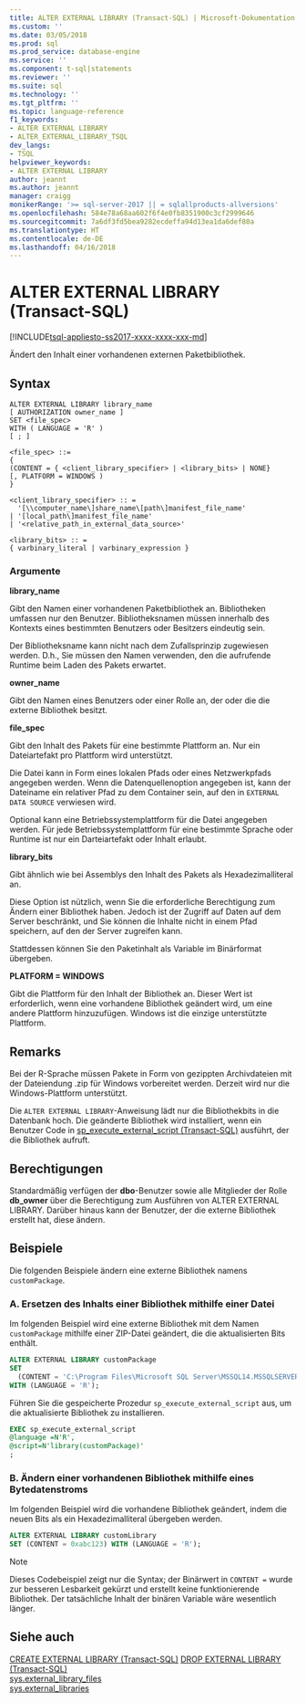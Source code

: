 ```yaml
---
title: ALTER EXTERNAL LIBRARY (Transact-SQL) | Microsoft-Dokumentation
ms.custom: ''
ms.date: 03/05/2018
ms.prod: sql
ms.prod_service: database-engine
ms.service: ''
ms.component: t-sql|statements
ms.reviewer: ''
ms.suite: sql
ms.technology: ''
ms.tgt_pltfrm: ''
ms.topic: language-reference
f1_keywords:
- ALTER EXTERNAL LIBRARY
- ALTER_EXTERNAL_LIBRARY_TSQL
dev_langs:
- TSQL
helpviewer_keywords:
- ALTER EXTERNAL LIBRARY
author: jeannt
ms.author: jeannt
manager: craigg
monikerRange: '>= sql-server-2017 || = sqlallproducts-allversions'
ms.openlocfilehash: 584e78a68aa602f6f4e0fb8351900c3cf2999646
ms.sourcegitcommit: 7a6df3fd5bea9282ecdeffa94d13ea1da6def80a
ms.translationtype: HT
ms.contentlocale: de-DE
ms.lasthandoff: 04/16/2018
---
```

# <a name="alter-external-library-transact-sql"></a>ALTER EXTERNAL LIBRARY (Transact-SQL)  

[!INCLUDE[tsql-appliesto-ss2017-xxxx-xxxx-xxx-md](../../includes/tsql-appliesto-ss2017-xxxx-xxxx-xxx-md.md)]

Ändert den Inhalt einer vorhandenen externen Paketbibliothek.

## <a name="syntax"></a>Syntax

```text
ALTER EXTERNAL LIBRARY library_name
[ AUTHORIZATION owner_name ]
SET <file_spec>
WITH ( LANGUAGE = 'R' )
[ ; ]

<file_spec> ::=
{
(CONTENT = { <client_library_specifier> | <library_bits> | NONE}
[, PLATFORM = WINDOWS )
}

<client_library_specifier> :: =
  '[\\computer_name\]share_name\[path\]manifest_file_name'
| '[local_path\]manifest_file_name'
| '<relative_path_in_external_data_source>'

<library_bits> :: =
{ varbinary_literal | varbinary_expression }
```

### <a name="arguments"></a>Argumente

**library_name**

Gibt den Namen einer vorhandenen Paketbibliothek an. Bibliotheken umfassen nur den Benutzer. Bibliotheksnamen müssen innerhalb des Kontexts eines bestimmten Benutzers oder Besitzers eindeutig sein.

Der Bibliotheksname kann nicht nach dem Zufallsprinzip zugewiesen werden. D.h., Sie müssen den Namen verwenden, den die aufrufende Runtime beim Laden des Pakets erwartet.

**owner_name**

Gibt den Namen eines Benutzers oder einer Rolle an, der oder die die externe Bibliothek besitzt.

**file_spec**

Gibt den Inhalt des Pakets für eine bestimmte Plattform an. Nur ein Dateiartefakt pro Plattform wird unterstützt.

Die Datei kann in Form eines lokalen Pfads oder eines Netzwerkpfads angegeben werden. Wenn die Datenquellenoption angegeben ist, kann der Dateiname ein relativer Pfad zu dem Container sein, auf den in `EXTERNAL DATA SOURCE` verwiesen wird.

Optional kann eine Betriebssystemplattform für die Datei angegeben werden. Für jede Betriebssystemplattform für eine bestimmte Sprache oder Runtime ist nur ein Darteiartefakt oder Inhalt erlaubt.

**library_bits**

Gibt ähnlich wie bei Assemblys den Inhalt des Pakets als Hexadezimalliteral an. 

Diese Option ist nützlich, wenn Sie die erforderliche Berechtigung zum Ändern einer Bibliothek haben. Jedoch ist der Zugriff auf Daten auf dem Server beschränkt, und Sie können die Inhalte nicht in einem Pfad speichern, auf den der Server zugreifen kann.

Stattdessen können Sie den Paketinhalt als Variable im Binärformat übergeben.

**PLATFORM = WINDOWS**

Gibt die Plattform für den Inhalt der Bibliothek an. Dieser Wert ist erforderlich, wenn eine vorhandene Bibliothek geändert wird, um eine andere Plattform hinzuzufügen. Windows ist die einzige unterstützte Plattform.

## <a name="remarks"></a>Remarks

Bei der R-Sprache müssen Pakete in Form von gezippten Archivdateien mit der Dateiendung .zip für Windows vorbereitet werden. Derzeit wird nur die Windows-Plattform unterstützt.  

Die `ALTER EXTERNAL LIBRARY`-Anweisung lädt nur die Bibliothekbits in die Datenbank hoch. Die geänderte Bibliothek wird installiert, wenn ein Benutzer Code in [sp_execute_external_script (Transact-SQL)](../../relational-databases/system-stored-procedures/sp-execute-external-script-transact-sql.md) ausführt, der die Bibliothek aufruft.

## <a name="permissions"></a>Berechtigungen

Standardmäßig verfügen der **dbo**-Benutzer sowie alle Mitglieder der Rolle **db_owner** über die Berechtigung zum Ausführen von ALTER EXTERNAL LIBRARY. Darüber hinaus kann der Benutzer, der die externe Bibliothek erstellt hat, diese ändern.

## <a name="examples"></a>Beispiele

Die folgenden Beispiele ändern eine externe Bibliothek namens `customPackage`.

### <a name="a-replace-the-contents-of-a-library-using-a-file"></a>A. Ersetzen des Inhalts einer Bibliothek mithilfe einer Datei

Im folgenden Beispiel wird eine externe Bibliothek mit dem Namen `customPackage` mithilfe einer ZIP-Datei geändert, die die aktualisierten Bits enthält.

```sql
ALTER EXTERNAL LIBRARY customPackage 
SET 
  (CONTENT = 'C:\Program Files\Microsoft SQL Server\MSSQL14.MSSQLSERVER\customPackage.zip')
WITH (LANGUAGE = 'R');
```

Führen Sie die gespeicherte Prozedur `sp_execute_external_script` aus, um die aktualisierte Bibliothek zu installieren.

```sql
EXEC sp_execute_external_script 
@language =N'R', 
@script=N'library(customPackage)'
;
```

### <a name="b-alter-an-existing-library-using-a-byte-stream"></a>B. Ändern einer vorhandenen Bibliothek mithilfe eines Bytedatenstroms

Im folgenden Beispiel wird die vorhandene Bibliothek geändert, indem die neuen Bits als ein Hexadezimalliteral übergeben werden.

```SQL
ALTER EXTERNAL LIBRARY customLibrary 
SET (CONTENT = 0xabc123) WITH (LANGUAGE = 'R');
```

> [!NOTE]
> Dieses Codebeispiel zeigt nur die Syntax; der Binärwert in `CONTENT =` wurde zur besseren Lesbarkeit gekürzt und erstellt keine funktionierende Bibliothek. Der tatsächliche Inhalt der binären Variable wäre wesentlich länger.

## <a name="see-also"></a>Siehe auch

[CREATE EXTERNAL LIBRARY (Transact-SQL)](create-external-library-transact-sql.md)
[DROP EXTERNAL LIBRARY (Transact-SQL)](drop-external-library-transact-sql.md)  
[sys.external_library_files](../../relational-databases/system-catalog-views/sys-external-library-files-transact-sql.md)  
[sys.external_libraries](../../relational-databases/system-catalog-views/sys-external-libraries-transact-sql.md) 
